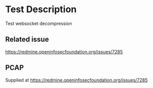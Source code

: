 # Test Description

Test websocket decompression

## Related issue

https://redmine.openinfosecfoundation.org/issues/7285

## PCAP

Supplied at https://redmine.openinfosecfoundation.org/issues/7285
